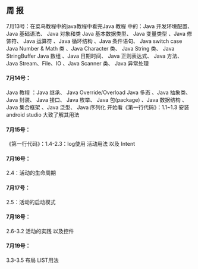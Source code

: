 ## 周  报  
7月13号：在菜鸟教程中的java教程中看完Java 教程 中的：Java 开发环境配置、 Java 基础语法、 Java 对象和类 Java 基本数据类型、 Java 变量类型 、Java 修饰符、 Java 运算符 、Java 循环结构 、Java 条件语句、 Java switch case Java Number & Math 类 、Java Character 类、 Java String 类、 Java StringBuffer Java 数组 、Java 日期时间、 Java 正则表达式、 Java 方法、 Java Stream、File、IO 、Java Scanner 类、 Java 异常处理  

#### 7月14号：
Java 教程 ：Java 继承、 Java Override/Overload Java 多态 、Java 抽象类、 Java 封装、 Java 接口、 Java 枚举、 Java 包(package) 、Java 数据结构 、Java 集合框架 、Java 泛型、 Java 序列化 开始看《第一行代码》：1.1~1.3  安装android studio 大致了解其用法  

#### 7月15号：
《第一行代码》：1.4-2.3：log使用 活动用法 以及 Intent  

#### 7月16号：
2.4：活动的生命周期  

#### 7月17号：
2.5：活动的启动模式  

#### 7月18号：
2.6-3.2  活动的实践 以及控件  

#### 7月19号：
3.3-3.5  布局  LIST用法   

